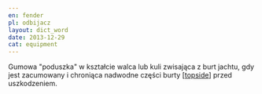 ```yaml
---
en: fender
pl: odbijacz
layout: dict_word
date: 2013-12-29
cat: equipment
---
```


Gumowa "poduszka" w kształcie walca lub kuli zwisająca z burt jachtu, gdy jest zacumowany 
i chroniąca nadwodne części burty [[topside](/dict/topside.html)] przed uszkodzeniem.

